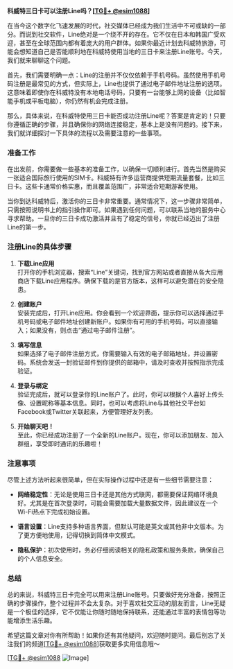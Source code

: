 **科威特三日卡可以注册Line吗？[[TG💪+ @esim1088](https://t.me/s/esim1088)]**

在当今这个数字化飞速发展的时代，社交媒体已经成为我们生活中不可或缺的一部分。而说到社交软件，Line绝对是一个绕不开的存在。它不仅在日本和韩国广受欢迎，甚至在全球范围内都有着庞大的用户群体。如果你最近计划去科威特旅游，可能会想知道自己是否能顺利地在科威特使用当地的三日卡来注册Line账号。今天，我们就来聊聊这个问题。

首先，我们需要明确一点：Line的注册并不仅仅依赖于手机号码。虽然使用手机号码注册是最常见的方式，但实际上，Line也提供了通过电子邮件地址注册的选项。这意味着即使你在科威特没有本地电话号码，只要有一台能够上网的设备（比如智能手机或平板电脑），你仍然有机会完成注册。

那么，具体来说，在科威特使用三日卡能否成功注册Line呢？答案是肯定的！只要你遵循正确的步骤，并且确保你的网络连接稳定，基本上是没有问题的。接下来，我们就详细探讨一下具体的流程以及需要注意的一些事项。

### **准备工作**
在出发前，你需要做一些基本的准备工作，以确保一切顺利进行。首先当然是购买一张适合国际旅行使用的SIM卡。科威特有许多运营商提供短期流量套餐，比如三日卡。这些卡通常价格实惠，而且覆盖范围广，非常适合短期游客使用。

当你到达科威特后，激活你的三日卡非常重要。通常情况下，这一步骤非常简单，只需按照说明书上的指引操作即可。如果遇到任何问题，可以联系当地的服务中心寻求帮助。一旦你的三日卡成功激活并且有了稳定的信号，你就已经迈出了注册Line的第一步。

### **注册Line的具体步骤**
1. **下载Line应用**  
   打开你的手机浏览器，搜索“Line”关键词，找到官方网站或者直接从各大应用商店下载Line应用程序。确保下载的是官方版本，这样可以避免潜在的安全隐患。

2. **创建账户**  
   安装完成后，打开Line应用。你会看到一个欢迎界面，提示你可以选择通过手机号码或电子邮件地址创建新账户。如果你有可用的手机号码，可以直接输入；如果没有，则点击“通过电子邮件注册”。

3. **填写信息**  
   如果选择了电子邮件注册方式，你需要输入有效的电子邮箱地址，并设置密码。系统会发送一封验证邮件到你提供的邮箱中，请及时查收并按照指示完成验证。

4. **登录与绑定**  
   验证完成后，就可以登录你的Line账户了。此时，你可以根据个人喜好上传头像、设置昵称等基本信息。同时，也可以考虑将Line与其他社交平台如Facebook或Twitter关联起来，方便管理好友列表。

5. **开始聊天吧！**  
   至此，你已经成功注册了一个全新的Line账户。现在，你可以添加朋友、加入群组，享受即时通讯的乐趣啦！

### **注意事项**
尽管上述方法听起来很简单，但在实际操作过程中还是有一些细节需要注意：

- **网络稳定性**：无论是使用三日卡还是其他方式联网，都需要保证网络环境良好。尤其是在首次登录时，可能会需要加载大量数据文件，因此建议在一个Wi-Fi热点下完成初始设置。
  
- **语言设置**：Line支持多种语言界面，但默认可能是英文或其他非中文版本。为了更方便地使用，记得切换到简体中文模式。

- **隐私保护**：初次使用时，务必仔细阅读相关的隐私政策和服务条款，确保自己的个人信息安全。

### **总结**
总的来说，科威特三日卡完全可以用来注册Line账号。只要做好充分准备，按照正确的步骤操作，整个过程并不会太复杂。对于喜欢社交互动的朋友而言，Line无疑是一个极佳的选择，它不仅能让你随时随地保持联系，还能通过丰富的表情包等功能增添生活乐趣。

希望这篇文章对你有所帮助！如果你还有其他疑问，欢迎随时提问。最后别忘了关注我们的频道[[TG💪+ @esim1088](https://t.me/s/esim1088)]获取更多实用信息哦～  

[[TG💪+ @esim1088](https://t.me/s/esim1088) ![Image](https://i.postimg.cc/4NQfJmqS/Snipaste-2025-05-13-00-14-12.png)]